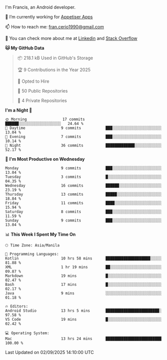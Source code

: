 
I'm Francis, an Android developer.

🔭 I’m currently working for [Appetiser Apps](http://appetiser.com.au)

📫 How to reach me: fran.cerio1990@gmail.com

👀 You can check more about me at [Linkedin](https://www.linkedin.com/in/francerio/) and [Stack Overflow](https://stackoverflow.com/users/1614267/fran-ceriu)



<!--START_SECTION:waka-->
**🐱 My GitHub Data** 

> 📦 218.1 kB Used in GitHub's Storage 
 > 
> 🏆 9 Contributions in the Year 2025
 > 
> 💼 Opted to Hire
 > 
> 📜 50 Public Repositories 
 > 
> 🔑 4 Private Repositories 
 > 
**I'm a Night 🦉** 

```text
🌞 Morning                17 commits          ██████░░░░░░░░░░░░░░░░░░░   24.64 % 
🌆 Daytime                9 commits           ███░░░░░░░░░░░░░░░░░░░░░░   13.04 % 
🌃 Evening                7 commits           ███░░░░░░░░░░░░░░░░░░░░░░   10.14 % 
🌙 Night                  36 commits          █████████████░░░░░░░░░░░░   52.17 % 
```
📅 **I'm Most Productive on Wednesday** 

```text
Monday                   9 commits           ███░░░░░░░░░░░░░░░░░░░░░░   13.04 % 
Tuesday                  3 commits           █░░░░░░░░░░░░░░░░░░░░░░░░   04.35 % 
Wednesday                16 commits          ██████░░░░░░░░░░░░░░░░░░░   23.19 % 
Thursday                 13 commits          █████░░░░░░░░░░░░░░░░░░░░   18.84 % 
Friday                   11 commits          ████░░░░░░░░░░░░░░░░░░░░░   15.94 % 
Saturday                 8 commits           ███░░░░░░░░░░░░░░░░░░░░░░   11.59 % 
Sunday                   9 commits           ███░░░░░░░░░░░░░░░░░░░░░░   13.04 % 
```


📊 **This Week I Spent My Time On** 

```text
🕑︎ Time Zone: Asia/Manila

💬 Programming Languages: 
Kotlin                   10 hrs 58 mins      ████████████████████░░░░░   81.88 % 
XML                      1 hr 19 mins        ██░░░░░░░░░░░░░░░░░░░░░░░   09.87 % 
Markdown                 19 mins             █░░░░░░░░░░░░░░░░░░░░░░░░   02.47 % 
Bash                     17 mins             █░░░░░░░░░░░░░░░░░░░░░░░░   02.17 % 
Java                     9 mins              ░░░░░░░░░░░░░░░░░░░░░░░░░   01.18 % 

🔥 Editors: 
Android Studio           13 hrs 5 mins       ████████████████████████░   97.58 % 
VS Code                  19 mins             █░░░░░░░░░░░░░░░░░░░░░░░░   02.42 % 

💻 Operating System: 
Mac                      13 hrs 24 mins      █████████████████████████   100.00 % 
```


 Last Updated on 02/09/2025 14:10:00 UTC
<!--END_SECTION:waka-->

